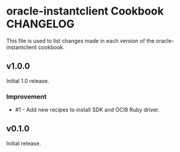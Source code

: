 oracle-instantclient Cookbook CHANGELOG
======================
This file is used to list changes made in each version of the oracle-instantclient cookbook.

v1.0.0
-------------------
Initial 1.0 release.

### Improvement
- #1 - Add new recipes to install SDK and OCI8 Ruby driver.

v0.1.0
-------------------
Initial release.
